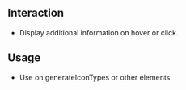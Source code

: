 ## Interaction
* Display additional information on hover or click.

## Usage
* Use on generateIconTypes or other elements.